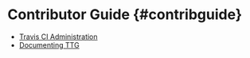 # Contributor Guide {#contribguide}

* [Travis CI Administration](#Travis-CI-Administration-Notes)
* [Documenting TTG](#Documenting-TTG)
